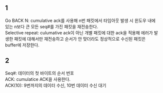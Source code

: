 ## 1
Go BACK N: cumulative ack를 사용해 n번 패킷에서 타임아웃 발생 시 윈도우 내에 있는 n보다 큰 모든 seq#를 가진 패킷을 재전송한다.  
Selective repeat: culumative ack이 아닌 개별 패킷에 대한 ack을 적용해 에러가 발생한 패킷에 대해서만 재전송하고 순서가 안 맞더라도 정상적으로 수신된 패킷은 buffer에 저장한다.
## 2
Seq#: 데이터의 첫 바이트의 순서 번호  
ACK: cumulatice ACK을 사용한다.  
ACK(10): 9번까지의 데이터 수신, 10번 데이터 수신 대기  
